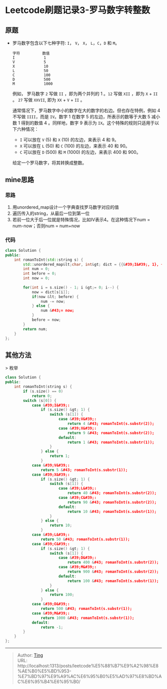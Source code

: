 # Leetcode刷题记录3-罗马数字转整数


## 原题

- 罗马数字包含以下七种字符: `I`， `V`， `X`， `L`，`C`，`D` 和 `M`。

  ```
  字符          数值
  I             1
  V             5
  X             10
  L             50
  C             100
  D             500
  M             1000
  ```

  例如， 罗马数字 `2` 写做 `II` ，即为两个并列的 1 。`12` 写做 `XII` ，即为 `X` &#43; `II` 。 `27` 写做 `XXVII`, 即为 `XX` &#43; `V` &#43; `II` 。

  通常情况下，罗马数字中小的数字在大的数字的右边。但也存在特例，例如 4 不写做 `IIII`，而是 `IV`。数字 1 在数字 5 的左边，所表示的数等于大数 5 减小数 1 得到的数值 4 。同样地，数字 9 表示为 `IX`。这个特殊的规则只适用于以下六种情况：

  - `I` 可以放在 `V` (5) 和 `X` (10) 的左边，来表示 4 和 9。
  - `X` 可以放在 `L` (50) 和 `C` (100) 的左边，来表示 40 和 90。 
  - `C` 可以放在 `D` (500) 和 `M` (1000) 的左边，来表示 400 和 900。

  给定一个罗马数字，将其转换成整数。

## mine思路

### 思路

1. 用unordered_map设计一个字典查找罗马数字对应的值
2. 遍历传入的string，从最后一位到第一位
3. 若前一位大于后一位就是特殊情况，比如IV表示4。在这种情况下num = num-now；否则num = num&#43;now

### 代码 

```c&#43;&#43;
class Solution {
public:
    int romanToInt(std::string s) {
        std::unordered_map&lt;char, int&gt; dict = {{&#39;I&#39;, 1}, {&#39;V&#39;, 5}, {&#39;X&#39;, 10}, {&#39;L&#39;, 50}, {&#39;C&#39;, 100}, {&#39;D&#39;, 500}, {&#39;M&#39;, 1000}};
        int num = 0;
        int before = 0;
        int now = 0;
        
        for(int i = s.size() - 1; i &gt;= 0; i--) {
            now = dict[s[i]];
            if(now &lt; before) {
                num -= now;
            } else {
                num &#43;= now;
            }
            before = now;
        }
        return num;     
    }
};
```

## 其他方法

&gt; 枚举

```cpp
class Solution {
public:
    int romanToInt(string s) {
        if (s.size() == 0) 
            return 0;
        switch (s[0]) {
            case &#39;I&#39;:
                if (s.size() &gt; 1) {
                    switch (s[1]) {
                        case &#39;V&#39;:
                            return 4 &#43; romanToInt(s.substr(2));
                        case &#39;X&#39;:
                            return 9 &#43; romanToInt(s.substr(2));
                        default:
                            return 1 &#43; romanToInt(s.substr(1));
                    }
                } else {
                    return 1;
                }
            case &#39;V&#39;:
                return 5 &#43; romanToInt(s.substr(1));
            case &#39;X&#39;:
                if (s.size() &gt; 1) {
                    switch (s[1]) {
                        case &#39;L&#39;:
                            return 40 &#43; romanToInt(s.substr(2));
                        case &#39;C&#39;:
                            return 90 &#43; romanToInt(s.substr(2));
                        default:
                            return 10 &#43; romanToInt(s.substr(1));
                    }
                } else {
                    return 10;
                }
            case &#39;L&#39;:
                return 50 &#43; romanToInt(s.substr(1));
            case &#39;C&#39;:
                if (s.size() &gt; 1) {
                    switch (s[1]) {
                        case &#39;D&#39;:
                            return 400 &#43; romanToInt(s.substr(2));
                        case &#39;M&#39;:
                            return 900 &#43; romanToInt(s.substr(2));
                        default:
                            return 100 &#43; romanToInt(s.substr(1));
                    }
                } else {
                    return 100;
                }
            case &#39;D&#39;:
                return 500 &#43; romanToInt(s.substr(1));
            case &#39;M&#39;:
                return 1000 &#43; romanToInt(s.substr(1));
            default:
                return -1;
        }
    }
};
```


---

> Author: [Ting](Tin10g.github.io)  
> URL: http://localhost:1313/posts/leetcode%E5%88%B7%E9%A2%98%E8%AE%B0%E5%BD%953-%E7%BD%97%E9%A9%AC%E6%95%B0%E5%AD%97%E8%BD%AC%E6%95%B4%E6%95%B0/  

